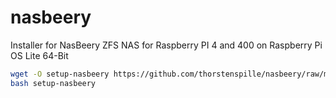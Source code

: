 # nasbeery
Installer for NasBeery ZFS NAS for Raspberry PI 4 and 400 on Raspberry Pi OS Lite 64-Bit

```bash
wget -O setup-nasbeery https://github.com/thorstenspille/nasbeery/raw/main/setup-nasbeery
bash setup-nasbeery
```
